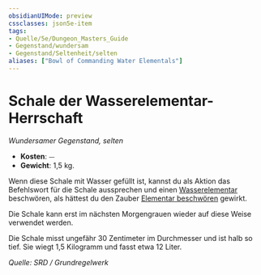 ```yaml
---
obsidianUIMode: preview
cssclasses: json5e-item
tags:
- Quelle/5e/Dungeon_Masters_Guide
- Gegenstand/wundersam
- Gegenstand/Seltenheit/selten
aliases: ["Bowl of Commanding Water Elementals"]
---
```

# Schale der Wasserelementar-Herrschaft
*Wundersamer Gegenstand, selten*  

- **Kosten**: ⏤
- **Gewicht**: 1,5 kg.

Wenn diese Schale mit Wasser gefüllt ist, kannst du als Aktion das Befehlswort für die Schale aussprechen und einen [Wasserelementar](Wasserelementar.md) beschwören, als hättest du den Zauber [Elementar beschwören](Elementar-beschwören.md) gewirkt. 

Die Schale kann erst im nächsten Morgengrauen wieder auf diese Weise verwendet werden.

Die Schale misst ungefähr 30 Zentimeter im Durchmesser und ist halb so tief. Sie wiegt 1,5 Kilogramm und fasst etwa 12 Liter.

*Quelle: SRD / Grundregelwerk*